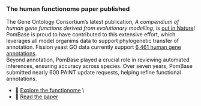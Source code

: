 ### The human functionome paper published
<!-- pombase_flags: frontpage -->
<!-- newsfeed_thumbnail: pombase-logo-32x32px.png -->

The Gene Ontology Consortium’s latest publication,
*A compendium of human gene functions derived from evolutionary modelling*,
is [out in Nature](https://nature.com/articles/s41586-025-08592-0)!
PomBase is proud to have contributed to this extensive effort, which
leverages all model organims data to support phylogenetic transfer of
annotation. Fission yeast GO data currently support
[6,461 human gene annotations](https://www.ebi.ac.uk/QuickGO/annotations?taxonId=9606&taxonUsage=descendants&withFrom=PomBase). \
Beyond annotation, PomBase played a crucial role in reviewing automated
inferences, ensuring accuracy across species. Over seven years, PomBase
submitted nearly 600 PAINT update requests, helping refine functional
annotations.


 - 🔗 [Explore the functionome](https://functionome.geneontology.org) \
 - 📖 [Read the paper](https://nature.com/articles/s41586-025-08592-0)

